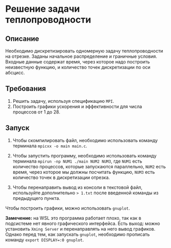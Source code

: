 # **Решение задачи теплопроводности**

## **Описание**

Необходимо дискретизировать одномерную задачу теплопроводности на отрезке.
Заданы начальное распределение и граничные условия. Входные данные содержат
время, через которое надо построить неизвестную функцию, и количество точек
дискретизации по оси абсцисс.

## **Требования**

1. Решить задачу, используя спецификацию `MPI`.
2. Построить графики ускорения и эффективности для числа процессов от 1 до 28.

## **Запуск**

1. Чтобы скомпилировать файл, необходимо использовать команду терминала `mpicxx -o main main.c`.
2. Чтобы запустить программу, необходимо использовать команду терминала `mpirun -np NUM1 ./main NUM2 NUM3`, где `NUM1` есть количество процессов, которые запускаются параллельно, `NUM2` есть время, через которое мы должны посчитать функцию, `NUM3` есть количество точек в дискретизации отрезка.

3. Чтобы перенаправить вывод из консоли в текстовой файл, используйте дополнительно `> 1.txt` после введенной команды из предыдущего пункта.

Чтобы построить графики, можно использовать `gnuplot`.

**Замечение:** на WSL это программа работает плохо, так как в подсистеме нет явного графического интерфейса. Есть выход: можно установить `Xming Server` и перенаправлять на него вывод графиков. Однако перед тем, как запускать `gnuplot`, необходимо прописать команду `export DISPLAY=:0 gnuplot`.